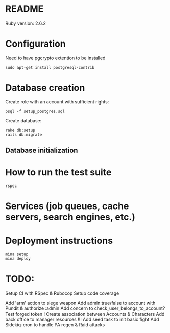 # README

Ruby version: 2.6.2

# Configuration
Need to have pgcrypto extention to be installed
```
sudo apt-get install postgresql-contrib
```

# Database creation

Create role with an account with sufficient rights:
```
psql -f setup_postgres.sql
```

Create database:
```
rake db:setup
rails db:migrate
```

## Database initialization

# How to run the test suite

```
rspec
```

# Services (job queues, cache servers, search engines, etc.)

# Deployment instructions

```
mina setup
mina deploy
```

# TODO:
Setup CI with RSpec & Rubocop
Setup code coverage

Add 'arm' action to siege weapon
Add admin:true/false to account with Pundit & authorize :admin
Add concern to check_user_belongs_to_account?
Test forged token !
Create association between Accounts & Characters
Add back office to manager resources !!!
Add seed task to init basic fight
Add Sidekiq-cron to handle PA regen & Raid attacks
